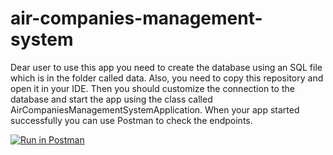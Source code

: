 # air-companies-management-system

Dear user to use this app you need to create the database using an SQL file which is in the folder called data. Also, you need to copy this repository and open it in your IDE. Then you should customize the connection to the database and start the app using the class called AirCompaniesManagementSystemApplication. When your app started successfully you can use Postman to check the endpoints. 

[![Run in Postman](https://run.pstmn.io/button.svg)](https://app.getpostman.com/run-collection/35bd10bbe8f1e1ad77f6?action=collection%2Fimport)
